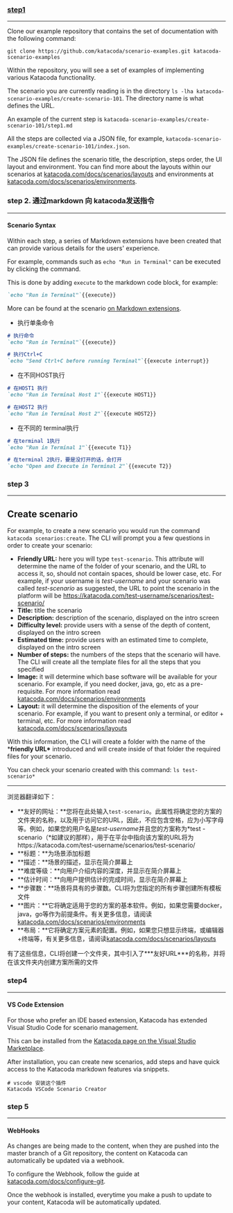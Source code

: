 ### [step1](https://katacoda.com/scenario-examples/scenarios/create-scenario-101)

***

Clone our example repository that contains the set of documentation with the following command:

```
git clone https://github.com/katacoda/scenario-examples.git katacoda-scenario-examples
```

Within the repository, you will see a set of examples of implementing various Katacoda functionality.

The scenario you are currently reading is in the directory `ls -lha katacoda-scenario-examples/create-scenario-101`. The directory name is what defines the URL.

An example of the current step is `katacoda-scenario-examples/create-scenario-101/step1.md`

All the steps are collected via a JSON file, for example, `katacoda-scenario-examples/create-scenario-101/index.json`.

The JSON file defines the scenario title, the description, steps order, the UI layout and environment. You can find more about the layouts within our scenarios at [katacoda.com/docs/scenarios/layouts](https://katacoda.com/docs/scenarios/layouts) and environments at [katacoda.com/docs/scenarios/environments](https://katacoda.com/docs/scenarios/environments).

### step 2.  通过markdown 向 katacoda发送指令

***

#### Scenario Syntax

Within each step, a series of Markdown extensions have been created that can provide various details for the users' experience.

For example, commands such as `echo "Run in Terminal"` can be executed by clicking the command.

This is done by adding `execute` to the markdown code block, for example:

```markdown
`echo "Run in Terminal"`{{execute}}
```

More can be found at the scenario [on Markdown extensions](https://katacoda.com/scenario-examples/scenarios/markdown-extensions).

* 执行单条命令

```markdown
# 执行命令
`echo "Run in Terminal"`{{execute}}

# 执行Ctrl+C
`echo "Send Ctrl+C before running Terminal"`{{execute interrupt}}

```

* 在不同HOST执行

```markdown
# 在HOST1 执行
`echo "Run in Terminal Host 1"`{{execute HOST1}}

# 在HOST2 执行
`echo "Run in Terminal Host 2"`{{execute HOST2}}
```

* 在不同的 terminal执行

```markdown
# 在terminal 1执行
`echo "Run in Terminal 1"`{{execute T1}}

# 在terminal 2执行，要是没打开的话，会打开
`echo "Open and Execute in Terminal 2"`{{execute T2}}
```

### step 3

***

## Create scenario

For example, to create a new scenario you would run the command `katacoda scenarios:create`. The CLI will prompt you a few questions in order to create your scenario:

- **Friendly URL:** here you will type `test-scenario`. This attribute will determine the name of the folder of your scenario, and the URL to access it, so, should not contain spaces, should be lower case, etc. For example, if your username is *test-username* and your scenario was called *test-scenario* as suggested, the URL to point the scenario in the platform will be https://katacoda.com/test-username/scenarios/test-scenario/
- **Title:** title the scenario
- **Description:** description of the scenario, displayed on the intro screen
- **Difficulty level:** provide users with a sense of the depth of content, displayed on the intro screen
- **Estimated time:** provide users with an estimated time to complete, displayed on the intro screen
- **Number of steps:** the numbers of the steps that the scenario will have. The CLI will create all the template files for all the steps that you specified
- **Image:** it will determine which base software will be available for your scenario. For example, if you need docker, java, go, etc as a pre-requisite. For more information read [katacoda.com/docs/scenarios/environments](https://katacoda.com/docs/scenarios/environments)
- **Layout:** it will determine the disposition of the elements of your scenario. For example, if you want to present only a terminal, or editor + terminal, etc. For more information read [katacoda.com/docs/scenarios/layouts](https://katacoda.com/docs/scenarios/layouts)

With this information, the CLI will create a folder with the name of the ***friendly URL\*** introduced and will create inside of that folder the required files for your scenario.

You can check your scenario created with this command: `ls test-scenario*`

---

浏览器翻译如下：

- **友好的网址：**您将在此处输入`test-scenario`。此属性将确定您的方案的文件夹的名称，以及用于访问它的URL，因此，不应包含空格，应为小写字母等。例如，如果您的用户名是*test-username*并且您的方案称为*test -scenario（*如建议的那样），用于在平台中指向该方案的URL将为https://katacoda.com/test-username/scenarios/test-scenario/
- **标题：**为场景添加标题
- **描述：**场景的描述，显示在简介屏幕上
- **难度等级：**向用户介绍内容的深度，并显示在简介屏幕上
- **估计时间：**向用户提供估计的完成时间，显示在简介屏幕上
- **步骤数：**场景将具有的步骤数。CLI将为您指定的所有步骤创建所有模板文件
- **图片：**它将确定适用于您的方案的基本软件。例如，如果您需要docker，java，go等作为前提条件。有关更多信息，请阅读[katacoda.com/docs/scenarios/environments](https://katacoda.com/docs/scenarios/environments)
- **布局：**它将确定方案元素的配置。例如，如果您只想显示终端，或编辑器+终端等，有关更多信息，请阅读[katacoda.com/docs/scenarios/layouts](https://katacoda.com/docs/scenarios/layouts)

有了这些信息，CLI将创建一个文件夹，其中引入了***友好URL\***的名称，并将在该文件夹内创建方案所需的文件

### step4 

***

#### VS Code Extension

For those who prefer an IDE based extension, Katacoda has extended Visual Studio Code for scenario management.

This can be installed from the [Katacoda page on the Visual Studio Marketplace](https://marketplace.visualstudio.com/items/Katacoda.vscode/).

After installation, you can create new scenarios, add steps and have quick access to the Katacoda markdown features via snippets.

```shell
# vscode 安装这个插件
Katacoda VSCode Scenario Creator
```

### step 5

***

#### WebHooks

As changes are being made to the content, when they are pushed into the master branch of a Git repository, the content on Katacoda can automatically be updated via a webhook.

To configure the Webhook, follow the guide at [katacoda.com/docs/configure-git](https://katacoda.com/docs/configure-git).

Once the webhook is installed, everytime you make a push to update to your content, Katacoda will be automatically updated.